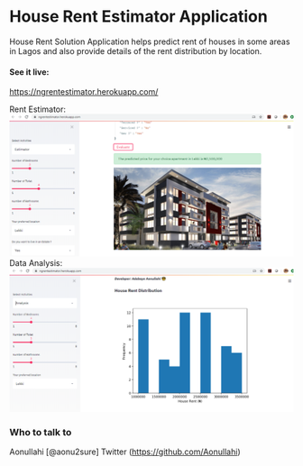 # House Rent Estimator Application
House Rent Solution Application helps predict rent of houses in some areas in Lagos and also provide details of the rent distribution by location.

#### See it live: 
https://ngrentestimator.herokuapp.com/

Rent Estimator:<br>
<img src="predictor.PNG"><br>
Data Analysis:<br>
<img src="analysis.PNG"><br>


### Who to talk to

Aonullahi [@aonu2sure] Twitter
(https://github.com/Aonullahi) 

